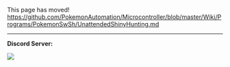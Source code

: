 This page has moved! https://github.com/PokemonAutomation/Microcontroller/blob/master/Wiki/Programs/PokemonSwSh/UnattendedShinyHunting.md

<hr>

**Discord Server:** 

[<img src="https://canary.discordapp.com/api/guilds/695809740428673034/widget.png?style=banner2">](https://discord.gg/cQ4gWxN)


